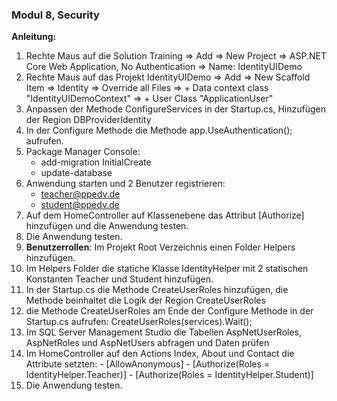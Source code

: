 ﻿### Modul 8, Security

**Anleitung:**
  1. Rechte Maus auf die Solution Training => Add => New Project => ASP.NET Core Web Application, No Authentication => Name: IdentityUIDemo
  2. Rechte Maus auf das Projekt IdentityUIDemo => Add => New Scaffold Item => Identity => Override all Files => + Data context class "IdentityUIDemoContext" => + User Class "ApplicationUser"
  3. Anpassen der Methode ConfigureServices in der Startup.cs, Hinzufügen der Region DBProviderIdentity
  4. In der Configure Methode die Methode app.UseAuthentication(); aufrufen.
  5. Package Manager Console:
     - add-migration InitialCreate
	 - update-database
  6. Anwendung starten und 2 Benutzer registrieren: 
     - teacher@ppedv.de
	 - student@ppedv.de
  7. Auf dem HomeController auf Klassenebene das Attribut [Authorize] hinzufügen und die Anwendung testen.
  8. Die Anwendung testen.
  9. **Benutzerrollen**: Im Projekt Root Verzeichnis einen Folder Helpers hinzufügen.
  10. Im Helpers Folder die statiche Klasse IdentityHelper mit 2 statischen Konstanten Teacher und Student hinzufügen.
  11. In der Startup.cs die Methode CreateUserRoles hinzufügen, die Methode beinhaltet die Logik der Region CreateUserRoles
  12. die Methode CreateUserRoles am Ende der Configure Methode in der Startup.cs aufrufen: CreateUserRoles(services).Wait();
  13. Im SQL Server Management Studio die Tabellen AspNetUserRoles, AspNetRoles und AspNetUsers abfragen und Daten prüfen
  14. Im HomeController auf den Actions Index, About und Contact die Attribute setzten:
     - [AllowAnonymous]
	 - [Authorize(Roles = IdentityHelper.Teacher)]
	 - [Authorize(Roles = IdentityHelper.Student)]
  15. Die Anwendung testen.